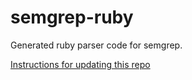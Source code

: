 # semgrep-ruby

Generated ruby parser code for semgrep.

[Instructions for updating this repo](https://github.com/returntocorp/ocaml-tree-sitter/blob/main/doc/release.md)
